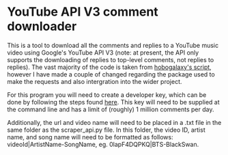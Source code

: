 # YouTube API V3 comment downloader 
This is a tool to download all the comments and replies to a YouTube music video using Google's YouTube API V3 (note: at present, the API only supports the downloading of replies to top-level comments, not replies to replies). The vast majority of the code is taken from [hobogalaxy's script](https://github.com/ashleve/youtube_multi_video_comment_downloader/blob/master/yt-comment-scraper.py), however I have made a couple of changed regarding the package used to make the requests and also intergration into the wider project.

For this program you will need to create a developer key, which can be done by following the steps found [here](https://developers.google.com/youtube/v3/getting-started). This key will need to be supplied at the command line and has a limit of (roughly) 1 million comments per day.

Additionally, the url and video name will need to be placed in a .txt file in the same folder as the scraper_api.py file. In this folder, the video ID, artist name, and song name will need to be formatted as follows: videoId|ArtistName-SongName, eg. 0lapF4DQPKQ|BTS-BlackSwan.
